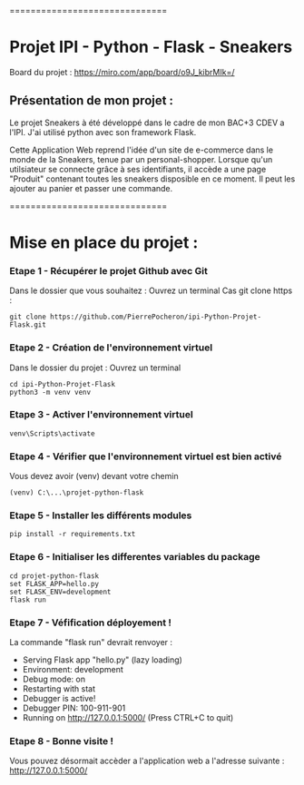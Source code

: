 ==============================

# Projet IPI - Python - Flask - Sneakers

Board du projet : https://miro.com/app/board/o9J_kibrMIk=/


## Présentation de mon projet :

Le projet Sneakers à été développé dans le cadre de mon BAC+3 CDEV a l'IPI.
J'ai utilisé python avec son framework Flask.

Cette Application Web reprend l'idée d'un site de e-commerce dans le monde de la Sneakers, tenue par un personal-shopper.
Lorsque qu'un utilsiateur se connecte grâce à ses identifiants, il accède a une page "Produit" contenant toutes les sneakers disposible en ce moment.
Il peut les ajouter au panier et passer une commande.

==============================

# Mise en place du projet :

### Etape 1 - Récupérer le projet Github avec Git



Dans le dossier que vous souhaitez :
Ouvrez un terminal 
Cas git clone https :

    git clone https://github.com/PierrePocheron/ipi-Python-Projet-Flask.git

### Etape 2 - Création de l'environnement virtuel

Dans le dossier du projet :
Ouvrez un terminal
    
    cd ipi-Python-Projet-Flask
    python3 -m venv venv

### Etape 3 - Activer l'environnement virtuel

    venv\Scripts\activate

### Etape 4 - Vérifier que l'environnement virtuel est bien activé
    
Vous devez avoir (venv) devant votre chemin

    (venv) C:\...\projet-python-flask
 
### Etape 5 - Installer les différents modules

    pip install -r requirements.txt

### Etape 6 - Initialiser les differentes variables du package
    
    cd projet-python-flask
    set FLASK_APP=hello.py
    set FLASK_ENV=development
    flask run
    
### Etape 7 - Véfification déployement !

La commande "flask run" devrait renvoyer :
 * Serving Flask app "hello.py" (lazy loading)
 * Environment: development
 * Debug mode: on
 * Restarting with stat
 * Debugger is active!
 * Debugger PIN: 100-911-901
 * Running on http://127.0.0.1:5000/ (Press CTRL+C to quit)

### Etape 8 - Bonne visite !

Vous pouvez désormait accèder a l'application web a l'adresse suivante : http://127.0.0.1:5000/


